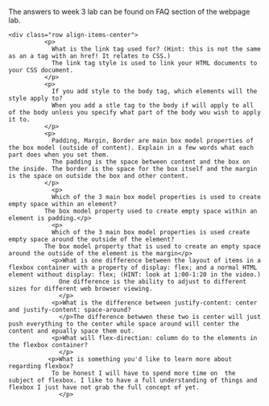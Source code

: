 The answers to week 3 lab can be found on FAQ section of the webpage lab.

    <div class="row align-items-center">
              <p>
                What is the link tag used for? (Hint: this is not the same as an a tag with an href! It relates to CSS.)
                The link tag style is used to link your HTML documents to your CSS document. 
              </p>
              <p>
                If you add style to the body tag, which elements will the style apply to?
                When you add a stle tag to the body if will apply to all of the body unless you specify what part of the body wou wish to apply it to.
              </p>
              <p>
                Padding, Margin, Border are main box model properties of the box model (outside of content). Explain in a few words what each part does when you set them. 
                The padding is the space between content and the box on the inside. The border is the space for the box itself and the margin is the space on outside the box and other content.
              </p>
                <p>
                Which of the 3 main box model properties is used to create empty space within an element?
              The box model property used to create empty space within an element is padding.</p>
                <p>
                Which of the 3 main box model properties is used create empty space around the outside of the element? 
              The box model property that is used to create an empty space around the outside of the element is the margin</p>
                <p>What is one difference between the layout of items in a flexbox container with a property of display: flex; and a normal HTML element without display: flex; (HINT: look at 1:00-1:20 in the video.)
                  One difference is the ability to adjust to different sizes for different web browser viewing.
                  </p>
                <p>What is the difference between justify-content: center and justify-content: space-around?
                  </p>The difference betwwen these two is center will just push everything to the center while space around will center the content and epually space them out.
                <p>What will flex-direction: column do to the elements in the flexbox container?
                  </p>
               <p>What is something you'd like to learn more about regarding flexbox?
                To be honest I will have to spend more time on  the subject of flexbox. I like to have a full understanding of things and flexbox I just have not grab the full concept of yet.
                  </p>
